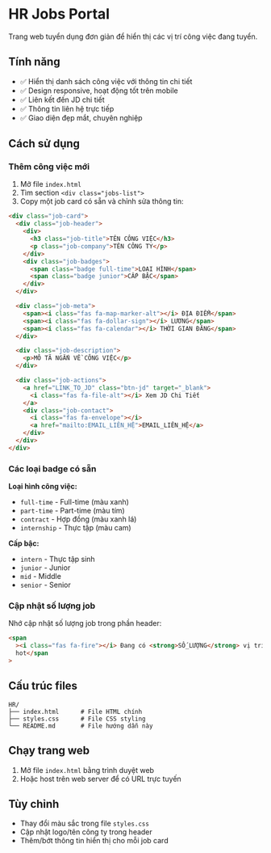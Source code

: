 # HR Jobs Portal

Trang web tuyển dụng đơn giản để hiển thị các vị trí công việc đang tuyển.

## Tính năng

- ✅ Hiển thị danh sách công việc với thông tin chi tiết
- ✅ Design responsive, hoạt động tốt trên mobile
- ✅ Liên kết đến JD chi tiết
- ✅ Thông tin liên hệ trực tiếp
- ✅ Giao diện đẹp mắt, chuyên nghiệp

## Cách sử dụng

### Thêm công việc mới

1. Mở file `index.html`
2. Tìm section `<div class="jobs-list">`
3. Copy một job card có sẵn và chỉnh sửa thông tin:

```html
<div class="job-card">
  <div class="job-header">
    <div>
      <h3 class="job-title">TÊN CÔNG VIỆC</h3>
      <p class="job-company">TÊN CÔNG TY</p>
    </div>
    <div class="job-badges">
      <span class="badge full-time">LOẠI HÌNH</span>
      <span class="badge junior">CẤP BẬC</span>
    </div>
  </div>

  <div class="job-meta">
    <span><i class="fas fa-map-marker-alt"></i> ĐỊA ĐIỂM</span>
    <span><i class="fas fa-dollar-sign"></i> LƯƠNG</span>
    <span><i class="fas fa-calendar"></i> THỜI GIAN ĐĂNG</span>
  </div>

  <div class="job-description">
    <p>MÔ TÃ NGẮN VỀ CÔNG VIỆC</p>
  </div>

  <div class="job-actions">
    <a href="LINK_TO_JD" class="btn-jd" target="_blank">
      <i class="fas fa-file-alt"></i> Xem JD Chi Tiết
    </a>
    <div class="job-contact">
      <i class="fas fa-envelope"></i>
      <a href="mailto:EMAIL_LIÊN_HỆ">EMAIL_LIÊN_HỆ</a>
    </div>
  </div>
</div>
```

### Các loại badge có sẵn

**Loại hình công việc:**

- `full-time` - Full-time (màu xanh)
- `part-time` - Part-time (màu tím)
- `contract` - Hợp đồng (màu xanh lá)
- `internship` - Thực tập (màu cam)

**Cấp bậc:**

- `intern` - Thực tập sinh
- `junior` - Junior
- `mid` - Middle
- `senior` - Senior

### Cập nhật số lượng job

Nhớ cập nhật số lượng job trong phần header:

```html
<span
  ><i class="fas fa-fire"></i> Đang có <strong>SỐ_LƯỢNG</strong> vị trí
  hot</span
>
```

## Cấu trúc files

```
HR/
├── index.html      # File HTML chính
├── styles.css      # File CSS styling
└── README.md       # File hướng dẫn này
```

## Chạy trang web

1. Mở file `index.html` bằng trình duyệt web
2. Hoặc host trên web server để có URL trực tuyến

## Tùy chỉnh

- Thay đổi màu sắc trong file `styles.css`
- Cập nhật logo/tên công ty trong header
- Thêm/bớt thông tin hiển thị cho mỗi job card

